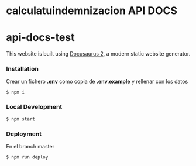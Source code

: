 # calculatuindemnizacion API DOCS

# api-docs-test

This website is built using [Docusaurus 2](https://docusaurus.io/), a modern static website generator.

### Installation

Crear un fichero **.env** como copia de **.env.example** y rellenar con los datos

```
$ npm i
```

### Local Development

```
$ npm start
```

### Deployment

En el branch master

```
$ npm run deploy
```


